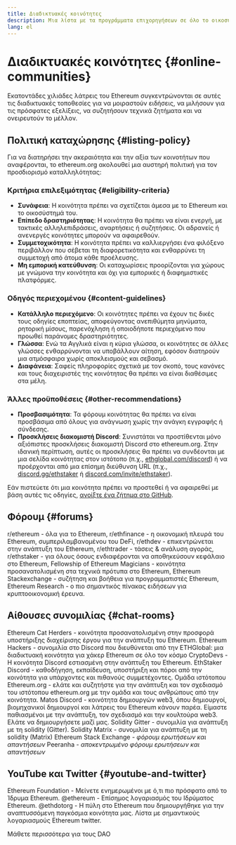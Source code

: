 ```yaml
---
title: Διαδικτυακές κοινότητες
description: Μια λίστα με τα προγράμματα επιχορηγήσεων σε όλο το οικοσύστημα του Ethereum.
lang: el
---
```


# Διαδικτυακές κοινότητες {#online-communities}

Εκατοντάδες χιλιάδες λάτρεις του Ethereum συγκεντρώνονται σε αυτές τις διαδικτυακές τοποθεσίες για να μοιραστούν ειδήσεις, να μιλήσουν για τις πρόσφατες εξελίξεις, να συζητήσουν τεχνικά ζητήματα και να ονειρευτούν το μέλλον.

## Πολιτική καταχώρησης {#listing-policy}

Για να διατηρήσει την ακεραιότητα και την αξία των κοινοτήτων που αναφέρονται, το ethereum.org ακολουθεί μια αυστηρή πολιτική για τον προσδιορισμό καταλληλότητας:

### Κριτήρια επιλεξιμότητας {#eligibility-criteria}

- **Συνάφεια**: Η κοινότητα πρέπει να σχετίζεται άμεσα με το Ethereum και το οικοσύστημά του.
- **Επίπεδο δραστηριότητας**: Η κοινότητα θα πρέπει να είναι ενεργή, με τακτικές αλληλεπιδράσεις, αναρτήσεις ή συζητήσεις. Οι αδρανείς ή ανενεργές κοινότητες μπορούν να αφαιρεθούν.
- **Συμμετοχικότητα**: Η κοινότητα πρέπει να καλλιεργήσει ένα φιλόξενο περιβάλλον που σέβεται τη διαφορετικότητα και ενθαρρύνει τη συμμετοχή από άτομα κάθε προέλευσης.
- **Μη εμπορική κατεύθυνση**: Οι καταχωρίσεις προορίζονται για χώρους με γνώμονα την κοινότητα και όχι για εμπορικές ή διαφημιστικές πλατφόρμες.

### Οδηγός περιεχομένου {#content-guidelines}

- **Κατάλληλο περιεχόμενο**: Οι κοινότητες πρέπει να έχουν τις δικές τους οδηγίες εποπτείας, αποφεύγοντας ανεπιθύμητα μηνύματα, ρητορική μίσους, παρενόχληση ή οποιοδήποτε περιεχόμενο που προωθεί παράνομες δραστηριότητες.
- **Γλώσσα**: Ενώ τα Αγγλικά είναι η κύρια γλώσσα, οι κοινότητες σε άλλες γλώσσες ενθαρρύνονται να υποβάλλουν αίτηση, εφόσον διατηρούν μια ατμόσφαιρα χωρίς αποκλεισμούς και σεβασμό.
- **Διαφάνεια**: Σαφείς πληροφορίες σχετικά με τον σκοπό, τους κανόνες και τους διαχειριστές της κοινότητας θα πρέπει να είναι διαθέσιμες στα μέλη.

### Άλλες προϋποθέσεις {#other-recommendations}

- **Προσβασιμότητα**: Τα φόρουμ κοινότητας θα πρέπει να είναι προσβάσιμα από όλους για ανάγνωση χωρίς την ανάγκη εγγραφής ή σύνδεσης.
- **Προσκλήσεις διακομιστή Discord**: Συνιστάται να προστίθενται μόνο αξιόπιστες προσκλήσεις διακομιστή Discord στο ethereum.org. Στην ιδανική περίπτωση, αυτές οι προσκλήσεις θα πρέπει να συνδέονται με μια σελίδα κοινότητας στον ιστότοπο (π.χ., [ethglobal.com/discord](https://ethglobal.com/discord)) ή να προέρχονται από μια επίσημη διεύθυνση URL (π.χ., [discord.gg/ethstaker](https://discord.gg/ethstaker) ή [discord.com/invite/ethstaker](https://discord.com/invite/ethstaker)).

Εάν πιστεύετε ότι μια κοινότητα πρέπει να προστεθεί ή να αφαιρεθεί με βάση αυτές τις οδηγίες, [ανοίξτε ένα ζήτημα στο GitHub](https://github.com/ethereum/ethereum-org-website/issues).


## Φόρουμ {#forums}

<SocialListItem socialIcon="reddit"><Link href="https://www.reddit.com/r/ethereum">r/ethereum</Link> - όλα για το Ethereum,</SocialListItem>
<SocialListItem socialIcon="reddit"><Link href="https://www.reddit.com/r/ethfinance/">r/ethfinance</Link> - η οικονομική πλευρά του Ethereum, συμπεριλαμβανομένου του DeFi,</SocialListItem>
<SocialListItem socialIcon="reddit"><Link href="https://www.reddit.com/r/ethdev/">r/ethdev</Link> - επικεντρώνεται στην ανάπτυξη του Ethereum,</SocialListItem>
<SocialListItem socialIcon="reddit"><Link href="https://www.reddit.com/r/ethtrader/">r/ethtrader</Link> - τάσεις & ανάλυση αγοράς,</SocialListItem>
<SocialListItem socialIcon="reddit"><Link href="https://www.reddit.com/r/ethstaker/">r/ethstaker</Link> - για όλους όσους ενδιαφέρονται να αποθηκεύσουν κεφάλαιο στο Ethereum,</SocialListItem>
<SocialListItem socialIcon="webpage"><Link href="https://ethereum-magicians.org">Fellowship of Ethereum Magicians</Link> - κοινότητα προσανατολισμένη στα τεχνικά πρότυπα στο Ethereum,</SocialListItem>
<SocialListItem socialIcon="stackExchange"><Link href="https://ethereum.stackexchange.com">Ethereum Stackexchange</Link> - συζήτηση και βοήθεια για προγραμματιστές Ethereum,</SocialListItem>
<SocialListItem socialIcon="webpage"><Link href="https://ethresear.ch">Ethereum Research</Link> - ο πιο σημαντικός πίνακας ειδήσεων για κρυπτοοικονομική έρευνα.</SocialListItem>

## Αίθουσες συνομιλίας {#chat-rooms}

<SocialListItem socialIcon="discord"><Link href="https://discord.com/invite/Nz6rtfJ8Cu">Ethereum Cat Herders</Link> - κοινότητα προσανατολισμένη στην προσφορά υποστήριξης διαχείρισης έργου για την ανάπτυξη του Ethereum.</SocialListItem>
<SocialListItem socialIcon="discord"><Link href="https://ethglobal.com/discord">Ethereum Hackers</Link> - συνομιλία στο Discord που διευθύνεται από την ETHGlobal: μια διαδικτυακή κοινότητα για χάκερ Ethereum σε όλο τον κόσμο</SocialListItem>
<SocialListItem socialIcon="discord"><Link href="https://discord.gg/5W5tVb3">CryptoDevs</Link> - Η κοινότητα Discord εστιασμένη στην ανάπτυξη του Ethereum.</SocialListItem>
<SocialListItem socialIcon="discord"><Link href="https://discord.gg/ethstaker">EthStaker Discord</Link> - καθοδήγηση, εκπαίδευση, υποστήριξη και πόροι από την κοινότητα για υπάρχοντες και πιθανούς συμμετέχοντες.</SocialListItem>
<SocialListItem socialIcon="discord"><Link href="https://discord.gg/ethereum-org">Ομάδα ιστότοπου Ethereum.org</Link> - ελάτε και συζητήστε για την ανάπτυξη και τον σχεδιασμό του ιστότοπου ethereum.org με την ομάδα και τους ανθρώπους από την κοινότητα.</SocialListItem>
<SocialListItem socialIcon="discord"><Link href="https://discord.matos.club/">Matos Discord</Link> - κοινότητα δημιουργών web3, όπου δημιουργοί, βιομηχανικοί δημιουργοί και λάτρεις του Ethereum κάνουν παρέα. Είμαστε παθιασμένοι με την ανάπτυξη, τον σχεδιασμό και την κουλτούρα web3. Ελάτε να δημιουργήσετε μαζί μας.</SocialListItem>
<SocialListItem socialIcon="webpage"><Link href="https://gitter.im/ethereum/solidity">Solidity Gitter</Link> - συνομιλία για ανάπτυξη με τη solidity (Gitter).</SocialListItem>
<SocialListItem socialIcon="webpage"><Link href="https://matrix.to/#/#ethereum_solidity:gitter.im">Solidity Matrix</Link> - συνομιλία για ανάπτυξη με τη solidity (Matrix)</SocialListItem>
<SocialListItem socialIcon="webpage"><Link href="https://ethereum.stackexchange.com/">Ethereum Stack Exchange</Link> *- φόρουμ ερωτήσεων και απαντήσεων*</SocialListItem>
<SocialListItem socialIcon="webpage"><Link href="https://peeranha.io/">Peeranha</Link> *- αποκεντρωμένο φόρουμ ερωτήσεων και απαντήσεων*</SocialListItem>

## YouTube και Twitter {#youtube-and-twitter}

<SocialListItem socialIcon="youtube"><Link href="https://www.youtube.com/c/EthereumFoundation">Ethereum Foundation</Link> - Μείνετε ενημερωμένοι με ό,τι πιο πρόσφατο από το Ίδρυμα Ethereum.</SocialListItem>
<SocialListItem socialIcon="twitter"><Link href="https://x.com/ethereum">@ethereum</Link> - Επίσημος λογαριασμός του Ιδρύματος Ethereum.</SocialListItem>
<SocialListItem socialIcon="twitter"><Link href="https://x.com/ethdotorg">@ethdotorg</Link> - Η πύλη στο Ethereum που δημιουργήθηκε για την αναπτυσσόμενη παγκόσμια κοινότητα μας.</SocialListItem>
<SocialListItem socialIcon="webpage"><Link href="https://hive.one/c/ethereum?page=1">Λίστα με σημαντικούς λογαριασμούς Ethereum twitter.</Link></SocialListItem>

<Divider />

<Callout emoji=":classical_building:" titleKey="page-community:page-community-daos-callout-title" descriptionKey="page-community:page-community-daos-callout-description">
  <div>
    <ButtonLink href="/community/get-involved/#decentralized-autonomous-organizations-daos">
      Μάθετε περισσότερα για τους DAO
    </ButtonLink>
  </div>
</Callout>
